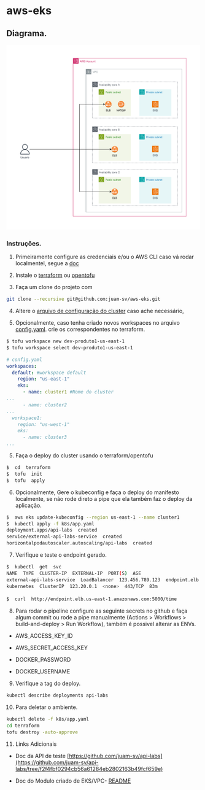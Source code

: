 
# aws-eks

## Diagrama.

![Alt text](./eks.drawio.svg)
<!-- <img src="./eks.drawio.svg)"> -->

### Instruções.
1. Primeiramente configure as credenciais e/ou o AWS CLI caso vá rodar localmentel, segue a [doc](https://docs.aws.amazon.com/cli/latest/userguide/cli-chap-configure.html)

2. Instale o [terraform](https://developer.hashicorp.com/terraform/tutorials/aws-get-started/install-cli) ou [opentofu](https://opentofu.org/docs/intro/install/)
3. Faça um clone do projeto com 
```bash
git clone --recursive git@github.com:juam-sv/aws-eks.git
```

4. Altere o [arquivo de configuração do cluster](https://github.com/juam-sv/aws-eks/blob/main/terraform/config.yaml) caso ache necessário,

5. Opcionalmente, caso tenha criado novos workspaces no arquivo [config.yaml](https://github.com/juam-sv/aws-eks/blob/main/terraform/config.yaml). crie os correspondentes no terraform.

```bash
$ tofu workspace new dev-produto1-us-east-1
$ tofu workspace select dev-produto1-us-east-1
```

```yaml
# config.yaml
workspaces:
  default: #workspace default
    region: "us-east-1"
    eks:
      - name: cluster1 #Nome do cluster
...
      - name: cluster2
...
  workspace1:
    region: "us-west-1"
    eks:
      - name: cluster3
...

```

5. Faça o deploy do cluster usando o terraform/opentofu

```bash
$  cd  terraform
$  tofu  init
$  tofu  apply
```

6. Opcionalmente, Gere o kubeconfig e faça o deploy do manifesto localmente, se não rode direto a pipe que ela também faz o deploy da aplicação.

```bash
$  aws eks update-kubeconfig --region us-east-1 --name cluster1
$  kubectl apply -f k8s/app.yaml
deployment.apps/api-labs  created
service/external-api-labs-service  created
horizontalpodautoscaler.autoscaling/api-labs  created
```

7. Verifique e teste o endpoint gerado.

```bash
$  kubectl  get  svc
NAME  TYPE  CLUSTER-IP  EXTERNAL-IP  PORT(S)  AGE
external-api-labs-service  LoadBalancer  123.456.789.123  endpoint.elb.us-east-1.amazonaws.com  5000:30808/TCP  69m
kubernetes  ClusterIP  123.20.0.1  <none>  443/TCP  83m

$  curl  http://endpoint.elb.us-east-1.amazonaws.com:5000/time
```

8. Para rodar o pipeline configure as seguinte secrets no github e faça algum commit ou rode a pipe manualmente (Actions > Workflows > build-and-deploy > Run Workflow), também é possivel alterar as ENVs.

- AWS_ACCESS_KEY_ID

- AWS_SECRET_ACCESS_KEY

- DOCKER_PASSWORD

- DOCKER_USERNAME

9. Verifique a tag do deploy.
```bash
kubectl describe deployments api-labs
```

10. Para deletar o ambiente.
```bash
kubectl delete -f k8s/app.yaml
cd terraform
tofu destroy -auto-approve
```

11. Links Adicionais

- Doc da API de teste [https://github.com/juam-sv/api-labs](https://github.com/juam-sv/api-labs/tree/f2f4fbf0294cb56a61284eb2802163b49fcf659e)

- Doc do Modulo criado de EKS/VPC- [README](./terraform/eks_vpc/README.md)
